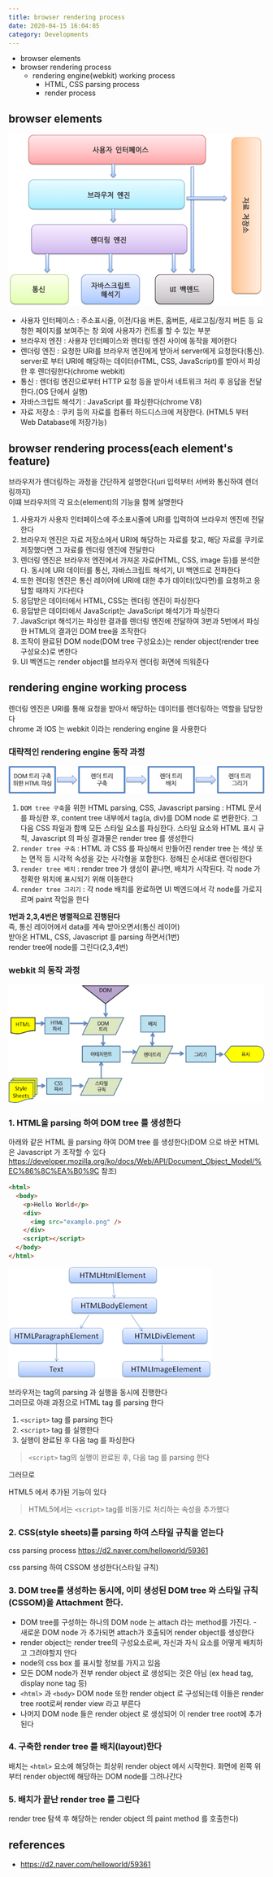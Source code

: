 ```yaml
---
title: browser rendering process
date: 2020-04-15 16:04:85
category: Developments
---
```


- browser elements
- browser rendering process
  - rendering engine(webkit) working process
    - HTML, CSS parsing process
    - render process

## browser elements

![](images/browser.png)

- 사용자 인터페이스 : 주소표시줄, 이전/다음 버튼, 홈버튼, 새로고침/정지 버튼 등 요청한 페이지를 보여주는 창 외에 사용자가 컨트롤 할 수 있는 부분
- 브라우저 엔진 : 사용자 인터페이스와 렌더링 엔진 사이에 동작을 제어한다
- 렌더링 엔진 : 요청한 URI를 브라우저 엔진에게 받아서 server에게 요청한다(통신). server로 부터 URI에 해당하는 데이터(HTML, CSS, JavaScript)를 받아서 파싱한 후 렌더링한다(chrome webkit)
- 통신 : 렌더링 엔진으로부터 HTTP 요청 등을 받아서 네트워크 처리 후 응답을 전달한다.(OS 단에서 실행)
- 자바스크립트 해석기 : JavaScript 를 파싱한다(chrome V8)
- 자료 저장소 : 쿠키 등의 자료를 컴퓨터 하드디스크에 저장한다. (HTML5 부터 Web Database에 저장가능)

## browser rendering process(each element's feature)

브라우저가 렌더링하는 과정을 간단하게 설명한다(uri 입력부터 서버와 통신하여 렌더링까지)  
이떄 브라우저의 각 요소(element)의 기능을 함께 설명한다

1. 사용자가 사용자 인터페이스에 주소표시줄에 URI를 입력하여 브라우저 엔진에 전달한다
2. 브라우저 엔진은 자료 저장소에서 URI에 해당하는 자료를 찾고, 해당 자료를 쿠키로 저장했다면 그 자료를 렌더링 엔진에 전달한다
3. 렌더링 엔진은 브라우저 엔진에서 가져온 자료(HTML, CSS, image 등)를 분석한다. 동시에 URI 데이터를 통신, 자바스크립트 해석기, UI 백엔드로 전파한다
4. 또한 렌더링 엔진은 통신 레이어에 URI에 대한 추가 데이터(있다면)를 요청하고 응답할 때까지 기다린다
5. 응답받은 데이터에서 HTML, CSS는 렌더링 엔진이 파싱한다
6. 응답받은 데이터에서 JavaScript는 JavaScript 해석기가 파싱한다
7. JavaScript 해석기는 파싱한 결과를 렌더링 엔진에 전달하여 3번과 5번에서 파싱한 HTML의 결과인 DOM tree을 조작한다
8. 조작이 완료된 DOM node(DOM tree 구성요소)는 render object(render tree 구성요소)로 변한다
9. UI 벡엔드는 render object를 브라우저 렌더링 화면에 띄워준다

## rendering engine working process

렌더링 엔진은 URI를 통해 요청을 받아서 해당하는 데이터를 렌더링하는 역할을 담당한다  
chrome 과 IOS 는 webkit 이라는 rendering engine 을 사용한다

### 대략적인 rendering engine 동작 과정

![](images/renderingengine.png)

1. `DOM tree 구축`을 위한 HTML parsing, CSS, Javascript parsing : HTML 문서를 파싱한 후, content tree 내부에서 tag(a, div)를 DOM node 로 변환한다. 그 다음 CSS 파일과 함꼐 모든 스타일 요소를 파싱한다. 스타일 요소와 HTML 표시 규칙, Javascript 의 파싱 결과물은 render tree 를 생성한다
2. `render tree 구축` : HTML 과 CSS 를 파싱해서 만들어진 render tree 는 색상 또는 면적 등 시각적 속성을 갖는 사각형을 포함한다. 정해진 순서대로 렌더링한다
3. `render tree 배치` : render tree 가 생성이 끝나면, 배치가 시작된다. 각 node 가 정확한 위치에 표시되기 위해 이동한다
4. `render tree 그리기` : 각 node 배치를 완료하면 UI 벡엔드에서 각 node를 가로지르며 paint 작업을 한다

**1번과 2,3,4번은 병렬적으로 진행된다**  
즉, 통신 레이어에서 data를 계속 받아오면서(통신 레이어)  
받아온 HTML, CSS, Javascript 를 parsing 하면서(1번)  
render tree에 node를 그린다(2,3,4번)

### webkit 의 동작 과정

![](images/webkit.png)

### 1. HTML을 parsing 하여 DOM tree 를 생성한다

아래와 같은 HTML 을 parsing 하여 DOM tree 를 생성한다(DOM 으로 바꾼 HTML은 Javascript 가 조작할 수 있다 https://developer.mozilla.org/ko/docs/Web/API/Document_Object_Model/%EC%86%8C%EA%B0%9C 참조)

```html
<html>
  <body>
    <p>Hello World</p>
    <div>
      <img src="example.png" />
    </div>
    <script></script>
  </body>
</html>
```

![](images/domtree.png)

브라우저는 tag의 parsing 과 실행을 동시에 진행한다  
그러므로 아래 과정으로 HTML tag 를 parsing 한다

1. `<script>` tag 를 parsing 한다
2. `<script>` tag 를 실행한다
3. 실행이 완료된 후 다음 tag 를 파싱한다

> `<script>` tag의 실행이 완료된 후, 다음 tag 를 parsing 한다

그러므로

HTML5 에서 추가된 기능이 있다

> HTML5에서는 `<script>` tag를 비동기로 처리하는 속성을 추가했다

### 2. CSS(style sheets)를 parsing 하여 스타일 규칙을 얻는다

css parsing process https://d2.naver.com/helloworld/59361

css parsing 하여 CSSOM 생성한다(스타일 규칙)

### 3. DOM tree를 생성하는 동시에, 이미 생성된 DOM tree 와 스타일 규칙(CSSOM)을 Attachment 한다.

- DOM tree를 구성하는 하나의 DOM node 는 attach 라는 method를 가진다. - 새로운 DOM node 가 추가되면 attach가 호출되어 render object를 생성한다
- render object는 render tree의 구성요소로써, 자신과 자식 요소를 어떻게 배치하고 그려야할지 안다
- node의 css box 를 표시할 정보를 가지고 있음
- 모든 DOM node가 전부 render object 로 생성되는 것은 아님 (ex head tag, display none tag 등)
- `<html>` 과 `<body>` DOM node 또한 render object 로 구성되는데 이들은 render tree root로써 render view 라고 부른다
- 나머지 DOM node 들은 render object 로 생성되어 이 render tree root에 추가된다

### 4. 구축한 render tree 를 배치(layout)한다

배치는 `<html>` 요소에 해당하는 최상위 render object 에서 시작한다. 화면에 왼쪽 위부터 render object에 해당하는 DOM node를 그려나간다

### 5. 배치가 끝난 render tree 를 그린다

render tree 탐색 후 해당하는 render object 의 paint method 를 호출한다)

## references

- https://d2.naver.com/helloworld/59361
